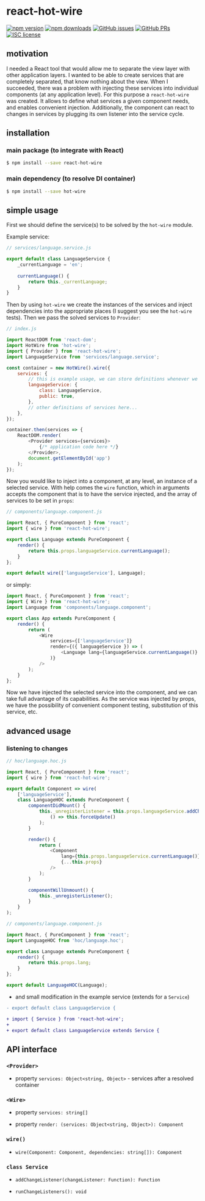 # react-hot-wire

[![npm version](https://img.shields.io/npm/v/react-hot-wire.svg)](https://www.npmjs.com/package/react-hot-wire)
[![npm downloads](https://img.shields.io/npm/dm/react-hot-wire.svg)](https://www.npmjs.com/package/react-hot-wire)
[![GitHub issues](https://img.shields.io/github/issues/rootsher/react-hot-wire.svg)](https://github.com/rootsher/react-hot-wire/issues)
[![GitHub PRs](https://img.shields.io/github/issues-pr/rootsher/react-async-action.svg)](https://github.com/rootsher/react-hot-wire/pulls)
[![ISC license](https://img.shields.io/npm/l/react-hot-wire.svg)](https://opensource.org/licenses/ISC)

## motivation

I needed a React tool that would allow me to separate the view layer with other application layers. I wanted to be able to create services that are completely separated, that know nothing about the view. When I succeeded, there was a problem with injecting these services into individual components (at any application level). For this purpose a `react-hot-wire` was created. It allows to define what services a given component needs, and enables convenient injection. Additionally, the component can react to changes in services by plugging its own listener into the service cycle.

## installation

### main package (to integrate with React)

```bash
$ npm install --save react-hot-wire
```

### main dependency (to resolve DI container)

```bash
$ npm install --save hot-wire
```

## simple usage

First we should define the service(s) to be solved by the `hot-wire` module.

Example service:

```js
// services/language.service.js

export default class LanguageService {
    _currentLanguage = 'en';
    
    currentLanguage() {
        return this._currentLanguage;
    }
}
```

Then by using `hot-wire` we create the instances of the services and inject dependencies into the appropriate places (I suggest you see the `hot-wire` tests). Then we pass the solved services to `Provider`:

```js
// index.js

import ReactDOM from 'react-dom';
import HotWire from 'hot-wire';
import { Provider } from 'react-hot-wire';
import LanguageService from 'services/language.service';

const container = new HotWire().wire({
    services: {
    	// this is example usage, we can store definitions whenever we want
        languageService: {
            class: LanguageService,
            public: true,
        },
        // other definitions of services here...
    },
});

container.then(services => {
    ReactDOM.render(
        <Provider services={services}>
            {/* application code here */}
        </Provider>,
        document.getElementById('app')
    );
});
```

Now you would like to inject into a component, at any level, an instance of a selected service. With help comes the `wire` function, which in arguments accepts the component that is to have the service injected, and the array of services to be set in `props`:

```js
// components/language.component.js

import React, { PureComponent } from 'react';
import { wire } from 'react-hot-wire';

export class Language extends PureComponent {
    render() {
        return this.props.languageService.currentLanguage();
    }
};

export default wire(['languageService'], Language);
```

or simply:

```js
import React, { PureComponent } from 'react';
import { Wire } from 'react-hot-wire';
import Language from 'components/language.component';

export class App extends PureComponent {
    render() {
        return (
            <Wire
                services={['languageService']}
                render={({ languageService }) => (
                    <Language lang={languageService.currentLanguage()} />
                )}
            />
        );
    }
};
```

Now we have injected the selected service into the component, and we can take full advantage of its capabilities. As the service was injected by props, we have the possibility of convenient component testing, substitution of this service, etc.

## advanced usage

### listening to changes

```js
// hoc/language.hoc.js

import React, { PureComponent } from 'react';
import { wire } from 'react-hot-wire';

export default Component => wire(
    ['languageService'],
    class LanguageHOC extends PureComponent {
        componentDidMount() {
            this._unregisterListener = this.props.languageService.addChangeListener(
                () => this.forceUpdate()
            );
        }

        render() {
            return (
                <Component
                    lang={this.props.languageService.currentLanguage()}
                    {...this.props}
                />
            );
        }

        componentWillUnmount() {
            this._unregisterListener();
        }
    }
);
```

```js
// components/language.component.js

import React, { PureComponent } from 'react';
import LanguageHOC from 'hoc/language.hoc';

export class Language extends PureComponent {
    render() {
        return this.props.lang;
    }
};

export default LanguageHOC(Language);
```

* and small modification in the example service (extends for a `Service`)

```diff
- export default class LanguageService {

+ import { Service } from 'react-hot-wire';
+
+ export default class LanguageService extends Service {
```

## API interface

### `<Provider>`

* property `services: Object<string, Object>` - services after a resolved container

### `<Wire>`

* property `services: string[]`

* property `render: (services: Object<string, Object>): Component`

### `wire()`

* `wire(Component: Component, dependencies: string[]): Component`

### `class Service`

* `addChangeListener(changeListener: Function): Function`

* `runChangeListeners(): void`
